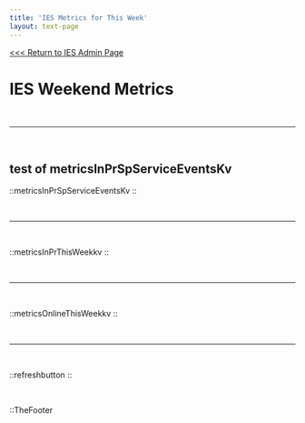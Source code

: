 ```yaml
---
title: 'IES Metrics for This Week'
layout: text-page
---
```

[<<< Return to IES Admin Page](/iesadmin)
<div class="topgrid">
<div>
<h1> IES Weekend Metrics </h1>
<br>
</div>
</div>

---

<br>

## test of metricsInPrSpServiceEventsKv

::metricsInPrSpServiceEventsKv
::

<br>

---

<br>

::metricsInPrThisWeekkv
::

<br>  

---


<br>


::metricsOnlineThisWeekkv
::

<br>

---

<br>

::refreshbutton
::

<br>

::TheFooter